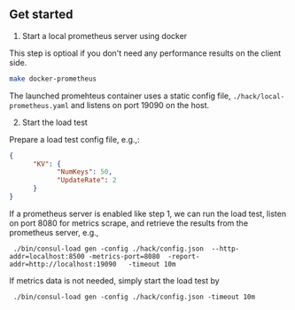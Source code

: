 

## Get started

1. Start a local prometheus server using docker

This step is optioal if you don't need any performance results on the client side.

```bash
make docker-prometheus
```

The launched promehteus container uses a static config file, `./hack/local-prometheus.yaml` and listens on
port 19090 on the host.

2. Start the load test

Prepare a load test config file, e.g.,:

```json
{
      "KV": {
            "NumKeys": 50,
            "UpdateRate": 2
      }
}
```

If a prometheus server is enabled like step 1, we can run the load test, listen on port 8080 for
metrics scrape, and retrieve the results from the prometheus server, e.g.,

```
 ./bin/consul-load gen -config ./hack/config.json  --http-addr=localhost:8500 -metrics-port=8080  -report-addr=http://localhost:19090   -timeout 10m
```

If metrics data is not needed, simply start the load test by

```
 ./bin/consul-load gen -config ./hack/config.json -timeout 10m
```
